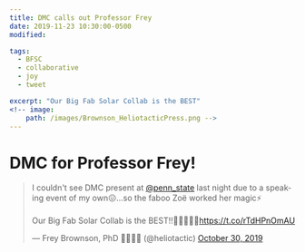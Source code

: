 ```yaml
---
title: DMC calls out Professor Frey
date: 2019-11-23 10:30:00-0500
modified:

tags:
  - BFSC
  - collaborative
  - joy
  - tweet

excerpt: "Our Big Fab Solar Collab is the BEST"
<!-- image: 
    path: /images/Brownson_HeliotacticPress.png -->
---
```


# DMC for Professor Frey!

<blockquote class="twitter-tweet"><p lang="en" dir="ltr">I couldn&#39;t see DMC present at <a href="https://twitter.com/penn_state?ref_src=twsrc%5Etfw">@penn_state</a> last night due to a speaking event of my own😖...so the faboo Zoë worked her magic⚡ <br><br>Our Big Fab Solar Collab is the BEST!!🤗🌻🦄🌈🌞<a href="https://t.co/rTdHPnOmAU">https://t.co/rTdHPnOmAU</a></p>&mdash; Frey Brownson, PhD 🌻🏳️‍🌈🌞 (@heliotactic) <a href="https://twitter.com/heliotactic/status/1189517494844841986?ref_src=twsrc%5Etfw">October 30, 2019</a></blockquote> <script async src="https://platform.twitter.com/widgets.js" charset="utf-8"></script> 